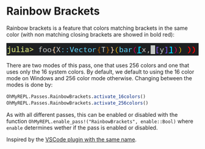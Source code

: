 # Rainbow Brackets

Rainbow brackets is a feature that colors matching brackets in the same color (with non matching closing brackets are showed in bold red):

![rainbow brackets](rainbow_brackets.png)

There are two modes of this pass, one that uses 256 colors and one that uses only the 16 system colors.
By default, we default to using the 16 color mode on Windows and 256 color mode otherwise. Changing between the modes is done by:

```julia
OhMyREPL.Passes.RainbowBrackets.activate_16colors()
OhMyREPL.Passes.RainbowBrackets.activate_256colors()
```

As with all different passes, this can be enabled or disabled with the function `OhMyREPL.enable_pass!("RainbowBrackets", enable::Bool)`
where `enable` determines wether if the pass is enabled or disabled.

Inspired by the [VSCode plugin with the same name](https://marketplace.visualstudio.com/items?itemName=2gua.rainbow-brackets).
